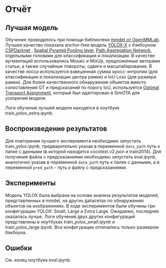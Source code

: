 # Отчёт

## Лучшая модель

Обучение проводилось при помощи библиотеки [mmdet от OpenMMLab](https://mmdetection.readthedocs.io/en/latest/).
Лучшее качество показала anchor-free модель [YOLOX-X](https://arxiv.org/pdf/2107.08430.pdf) с бэкбоуном
[CSPDarknet](https://arxiv.org/pdf/2004.10934v1.pdf)
, [Spatial Pyramid Pooling layer](https://arxiv.org/pdf/1406.4729.pdf),
[Path Aggregation Network](https://arxiv.org/pdf/1803.01534.pdf), отдельными головами для классификации и локализации.
В качестве аугментаций использовались Mosaic и MixUp, предложенные авторами статьи, а также случайные повороты, сдвиги и
масштабирование. В качестве лосса используется взвешенная сумма кросс-энтропии (для классификации и локализации центра
рамки) и
IoU Loss (для размера рамки). Для более качественного обнаружения объектов вместо сопоставления
GT и предсказаний по порогу IoU, используется [Optimal Transport Assignment](https://arxiv.org/pdf/2103.14259.pdf),
который был адаптирован в SimOTA для ускорения модели.

Логи обучения лучшей модели находятся в ноутбуке train_yolox_extra.ipynb.

## Воспроизведение результатов

Для повторения лучшего эксперимента необходимо запустить train_yolox.ipynb, предварительно указав в переменной
`data_path` путь к папке с данными (в которой находится cocotext.v2.json и train2014). Для получения файла с
предсказаниями необходимо запустить eval.ipynb, аналогично указав в переменной `data_path` путь к папке с данными,
а в переменной `pred_path` - путь к файлу с предсказаниями.

## Эксперименты

Модель YOLOX была выбрана на основе анализа результатов моделей, представленных в mmdet, на других датасетах по
обнаружению объектов на изображениях. В ходе экспериментов были обучены три конфигурации YOLOX: Small, Large и Extra
Large. Ожидаемо, последняя оказалась лучше. Логи обучения двух других конфигураций представлены в ноутбуках
train_yolox_small.ipynb и train_yolox_large.ipynb. Все конфигурации отличались только размером бэкбоуна.

## Ошибки

См. конец ноутбука eval.ipynb.
